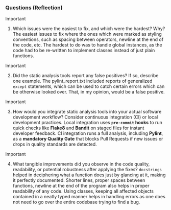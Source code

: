 ### Questions (Reflection)

> [!IMPORTANT]
> 1. Which issues were the easiest to fix, and which were the hardest? Why?
> The easiest issues to fix where the ones which were marked as styling conventions, such as spacing between operators, newline at the end of the code, etc. The hardest to do was to handle global instances, as the code had to be re-written to implement classes instead of just plain functions.

> [!IMPORTANT]
> 2. Did the static analysis tools report any false positives? If so, describe one example.
> The pylint_report.txt included reports of generalized `except` statements, which can be used to catch certain errors which can be otherwise looked over. That, in my opinion, would be a false positive.

> [!IMPORTANT]
> 3. How would you integrate static analysis tools into your actual software development workflow? Consider continuous integration (CI) or local development practices.
> Local integration uses **`pre-commit` hooks** to run quick checks like **Flake8** and **Bandit** on staged files for instant developer feedback. CI integration runs a full analysis, including **Pylint**, as a **mandatory Quality Gate** that blocks Pull Requests if new issues or drops in quality standards are detected.

> [!IMPORTANT]
> 4. What tangible improvements did you observe in the code quality, readability, or potential robustness after applying the fixes? 
> `docstrings` helped in deciphering what a function does just by glancing at it, making it perfectly documented. Shorter lines, proper spaces between functions, newline at the end of the program also helps in proper readability of any code. Using classes, keeping all affected objects contained in a neatly typed manner helps in handling errors as one does not need to go over the entire codebase trying to find a bug.


